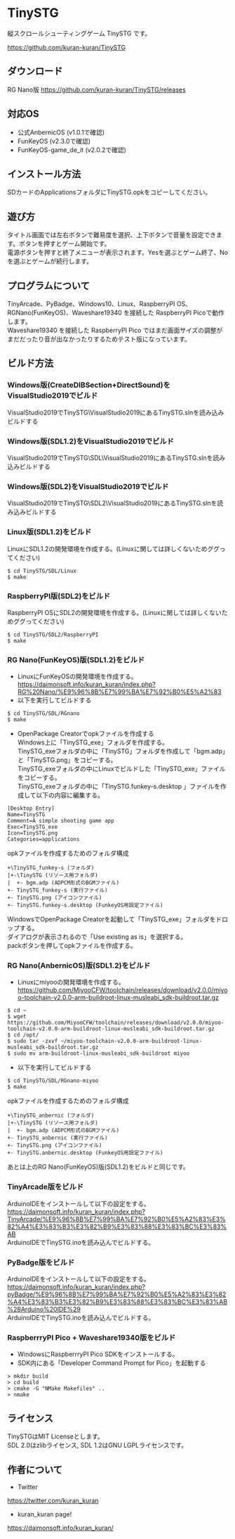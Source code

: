 # TinySTG
縦スクロールシューティングゲーム TinySTG です。  

https://github.com/kuran-kuran/TinySTG

## ダウンロード
RG Nano版
https://github.com/kuran-kuran/TinySTG/releases  

## 対応OS
- 公式AnbernicOS (v1.0.1で確認)  
- FunKeyOS (v2.3.0で確認)  
- FunKeyOS-game_de_it (v2.0.2で確認)  

## インストール方法
SDカードのApplicationsフォルダにTinySTG.opkをコピーしてください。  

## 遊び方
タイトル画面では左右ボタンで難易度を選択、上下ボタンで音量を設定できます。ボタンを押すとゲーム開始です。  
電源ボタンを押すと終了メニューが表示されます。Yesを選ぶとゲーム終了、Noを選ぶとゲームが続行します。  

## プログラムについて
TinyArcade、PyBadge、Windows10、Linux、RaspberryPI OS、RGNano(FunKeyOS)、Waveshare19340 を接続した RaspberryPI Picoで動作します。  
Waveshare19340 を接続した RaspberryPI Pico ではまだ画面サイズの調整がまだだったり音が出なかったりするためテスト版になっています。  

## ビルド方法
### Windows版(CreateDIBSection+DirectSound)をVisualStudio2019でビルド
VisualStudio2019でTinySTG\VisualStudio2019にあるTinySTG.slnを読み込みビルドする

### Windows版(SDL1.2)をVisualStudio2019でビルド
VisualStudio2019でTinySTG\SDL\VisualStudio2019にあるTinySTG.slnを読み込みビルドする

### Windows版(SDL2)をVisualStudio2019でビルド
VisualStudio2019でTinySTG\SDL2\VisualStudio2019にあるTinySTG.slnを読み込みビルドする

### Linux版(SDL1.2)をビルド
LinuxにSDL1.2の開発環境を作成する。(Linuxに関しては詳しくないためググってください)  
```
$ cd TinySTG/SDL/Linux
$ make
```

### RaspberryPI版(SDL2)をビルド  
RaspberryPI OSにSDL2の開発環境を作成する。(Linuxに関しては詳しくないためググってください)  
```
$ cd TinySTG/SDL2/RaspberryPI
$ make
```

### RG Nano(FunKeyOS)版(SDL1.2)をビルド  
- LinuxにFunKeyOSの開発環境を作成する。  
https://daimonsoft.info/kuran_kuran/index.php?RG%20Nano/%E9%96%8B%E7%99%BA%E7%92%B0%E5%A2%83
- 以下を実行してビルドする  
```
$ cd TinySTG/SDL/RGnano
$ make
```
- OpenPackage Creatorでopkファイルを作成する  
Windows上に「TinySTG_exe」フォルダを作成する。  
TinySTG_exeフォルダの中に「TinySTG」フォルダを作成して「bgm.adp」と「TinySTG.png」をコピーする。  
TinySTG_exeフォルダの中にLinuxでビルドした「TinySTG_exe」ファイルをコピーする。  
TinySTG_exeフォルダの中に「TinySTG.funkey-s.desktop 」ファイルを作成して以下の内容に編集する。  
```
[Desktop Entry]
Name=TinySTG
Comment=A simple shooting game app
Exec=TinySTG_exe
Icon=TinySTG.png
Categories=applications
```
opkファイルを作成するためのフォルダ構成  
```
+\TinySTG_funkey-s (フォルダ)
|+-\TinySTG (リソース用フォルダ)
|  +- bgm.adp (ADPCM形式のBGMファイル)
+- TinySTG_funkey-s (実行ファイル)
+- TinySTG.png (アイコンファイル)
+- TinySTG.funkey-s.desktop (FunkeyOS用設定ファイル)
```
WindowsでOpenPackage Creatorを起動して「TinySTG_exe」フォルダをドロップする。  
ダイアログが表示されるので「Use existing as is」を選択する。  
packボタンを押してopkファイルを作成する。  

### RG Nano(AnbernicOS)版(SDL1.2)をビルド  
- Linuxにmiyooの開発環境を作成する。  
https://github.com/MiyooCFW/toolchain/releases/download/v2.0.0/miyoo-toolchain-v2.0.0-arm-buildroot-linux-musleabi_sdk-buildroot.tar.gz  
```
$ cd ~
$ wget https://github.com/MiyooCFW/toolchain/releases/download/v2.0.0/miyoo-toolchain-v2.0.0-arm-buildroot-linux-musleabi_sdk-buildroot.tar.gz
$ cd /opt/
$ sudo tar -zxvf ~/miyoo-toolchain-v2.0.0-arm-buildroot-linux-musleabi_sdk-buildroot.tar.gz
$ sudo mv arm-buildroot-linux-musleabi_sdk-buildroot miyoo
```
- 以下を実行してビルドする  
```
$ cd TinySTG/SDL/RGnano-miyoo
$ make
```
opkファイルを作成するためのフォルダ構成  
```
+\TinySTG_anbernic (フォルダ)
|+-\TinySTG (リソース用フォルダ)
|  +- bgm.adp (ADPCM形式のBGMファイル)
+- TinySTG_anbernic (実行ファイル)
+- TinySTG.png (アイコンファイル)
+- TinySTG.anbernic.desktop (FunkeyOS用設定ファイル)
```
あとは上のRG Nano(FunKeyOS)版(SDL1.2)をビルドと同じです。  

### TinyArcade版をビルド
ArduinoIDEをインストールして以下の設定をする。  
https://daimonsoft.info/kuran_kuran/index.php?TinyArcade/%E9%96%8B%E7%99%BA%E7%92%B0%E5%A2%83%E3%82%A4%E3%83%B3%E3%82%B9%E3%83%88%E3%83%BC%E3%83%AB  
ArduinoIDEでTinySTG.inoを読み込んでビルドする。  

### PyBadge版をビルド
ArduinoIDEをインストールして以下の設定をする。  
https://daimonsoft.info/kuran_kuran/index.php?pyBadge/%E9%96%8B%E7%99%BA%E7%92%B0%E5%A2%83%E3%82%A4%E3%83%B3%E3%82%B9%E3%83%88%E3%83%BC%E3%83%AB%28Arduino%20IDE%29  
ArduinoIDEでTinySTG.inoを読み込んでビルドする。  

### RaspberrryPI Pico + Waveshare19340版をビルド  
- WindowsにRaspberrryPI Pico SDKをインストールする。  
- SDK内にある「Developer Command Prompt for Pico」を起動する  
```
> mkdir build
> cd build
> cmake -G "NMake Makefiles" ..
> nmake
```

## ライセンス
TinySTGはMIT Licenseとします。  
SDL 2.0はzlibライセンス, SDL 1.2はGNU LGPLライセンスです。  

## 作者について
- Twitter

https://twitter.com/kuran_kuran

- kuran_kuran page!

https://daimonsoft.info/kuran_kuran/
